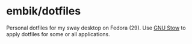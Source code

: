 # embik/dotfiles

Personal dotfiles for my sway desktop on Fedora (29). Use [GNU Stow](https://www.gnu.org/software/stow/) to apply dotfiles for some or all applications.
